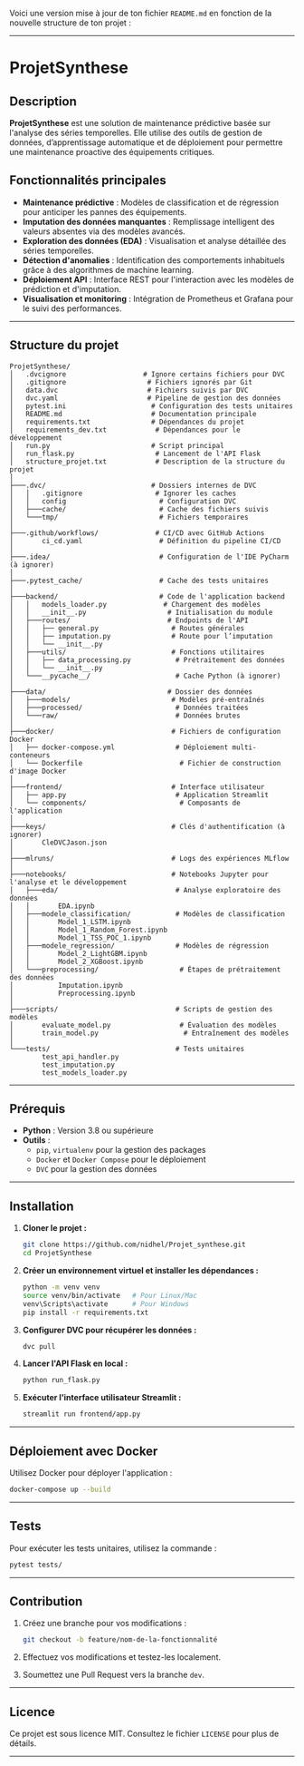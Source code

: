 Voici une version mise à jour de ton fichier `README.md` en fonction de la nouvelle structure de ton projet :

---

# ProjetSynthese

## Description
**ProjetSynthese** est une solution de maintenance prédictive basée sur l'analyse des séries temporelles. Elle utilise des outils de gestion de données, d’apprentissage automatique et de déploiement pour permettre une maintenance proactive des équipements critiques.

## Fonctionnalités principales
- **Maintenance prédictive** : Modèles de classification et de régression pour anticiper les pannes des équipements.
- **Imputation des données manquantes** : Remplissage intelligent des valeurs absentes via des modèles avancés.
- **Exploration des données (EDA)** : Visualisation et analyse détaillée des séries temporelles.
- **Détection d'anomalies** : Identification des comportements inhabituels grâce à des algorithmes de machine learning.
- **Déploiement API** : Interface REST pour l'interaction avec les modèles de prédiction et d'imputation.
- **Visualisation et monitoring** : Intégration de Prometheus et Grafana pour le suivi des performances.

---

## Structure du projet

```
ProjetSynthese/
│   .dvcignore                   # Ignore certains fichiers pour DVC
│   .gitignore                    # Fichiers ignorés par Git
│   data.dvc                      # Fichiers suivis par DVC
│   dvc.yaml                      # Pipeline de gestion des données
│   pytest.ini                     # Configuration des tests unitaires
│   README.md                      # Documentation principale
│   requirements.txt               # Dépendances du projet
│   requirements_dev.txt            # Dépendances pour le développement
│   run.py                         # Script principal
│   run_flask.py                    # Lancement de l'API Flask
│   structure_projet.txt            # Description de la structure du projet
│
├───.dvc/                          # Dossiers internes de DVC
│   │   .gitignore                  # Ignorer les caches
│   │   config                       # Configuration DVC
│   ├───cache/                       # Cache des fichiers suivis
│   └───tmp/                         # Fichiers temporaires
│
├───.github/workflows/              # CI/CD avec GitHub Actions
│       ci_cd.yaml                   # Définition du pipeline CI/CD
│
├───.idea/                           # Configuration de l'IDE PyCharm (à ignorer)
│
├───.pytest_cache/                   # Cache des tests unitaires
│
├───backend/                         # Code de l'application backend
│   │   models_loader.py              # Chargement des modèles
│   │   __init__.py                    # Initialisation du module
│   ├───routes/                        # Endpoints de l'API
│   │   ├── general.py                  # Routes générales
│   │   ├── imputation.py               # Route pour l’imputation
│   │   └── __init__.py
│   ├───utils/                          # Fonctions utilitaires
│   │   ├── data_processing.py           # Prétraitement des données
│   │   └── __init__.py
│   └───__pycache__/                     # Cache Python (à ignorer)
│
├───data/                              # Dossier des données
│   ├───models/                         # Modèles pré-entraînés
│   ├───processed/                       # Données traitées
│   └───raw/                             # Données brutes
│
├───docker/                             # Fichiers de configuration Docker
│   ├── docker-compose.yml               # Déploiement multi-conteneurs
│   └── Dockerfile                        # Fichier de construction d'image Docker
│
├───frontend/                           # Interface utilisateur
│   ├── app.py                           # Application Streamlit
│   └── components/                       # Composants de l'application
│
├───keys/                               # Clés d'authentification (à ignorer)
│       CleDVCJason.json
│
├───mlruns/                             # Logs des expériences MLflow
│
├───notebooks/                          # Notebooks Jupyter pour l'analyse et le développement
│   ├───eda/                             # Analyse exploratoire des données
│   │       EDA.ipynb
│   ├───modele_classification/           # Modèles de classification
│   │       Model_1_LSTM.ipynb
│   │       Model_1_Random_Forest.ipynb
│   │       Model_1_TSS_POC_1.ipynb
│   ├───modele_regression/               # Modèles de régression
│   │       Model_2_LightGBM.ipynb
│   │       Model_2_XGBoost.ipynb
│   └───preprocessing/                    # Étapes de prétraitement des données
│           Imputation.ipynb
│           Preprocessing.ipynb
│
├───scripts/                             # Scripts de gestion des modèles
│       evaluate_model.py                 # Évaluation des modèles
│       train_model.py                     # Entraînement des modèles
│
└───tests/                               # Tests unitaires
        test_api_handler.py
        test_imputation.py
        test_models_loader.py
```

---

## Prérequis

- **Python** : Version 3.8 ou supérieure
- **Outils** :
  - `pip`, `virtualenv` pour la gestion des packages
  - `Docker` et `Docker Compose` pour le déploiement
  - `DVC` pour la gestion des données

---

## Installation

1. **Cloner le projet :**
   ```bash
   git clone https://github.com/nidhel/Projet_synthese.git
   cd ProjetSynthese
   ```

2. **Créer un environnement virtuel et installer les dépendances :**
   ```bash
   python -m venv venv
   source venv/bin/activate   # Pour Linux/Mac
   venv\Scripts\activate      # Pour Windows
   pip install -r requirements.txt
   ```

3. **Configurer DVC pour récupérer les données :**
   ```bash
   dvc pull
   ```

4. **Lancer l'API Flask en local :**
   ```bash
   python run_flask.py
   ```

5. **Exécuter l'interface utilisateur Streamlit :**
   ```bash
   streamlit run frontend/app.py
   ```

---

## Déploiement avec Docker

Utilisez Docker pour déployer l'application :

```bash
docker-compose up --build
```

---

## Tests

Pour exécuter les tests unitaires, utilisez la commande :

```bash
pytest tests/
```

---

## Contribution

1. Créez une branche pour vos modifications :
   ```bash
   git checkout -b feature/nom-de-la-fonctionnalité
   ```

2. Effectuez vos modifications et testez-les localement.

3. Soumettez une Pull Request vers la branche `dev`.

---

## Licence

Ce projet est sous licence MIT. Consultez le fichier `LICENSE` pour plus de détails.

---
